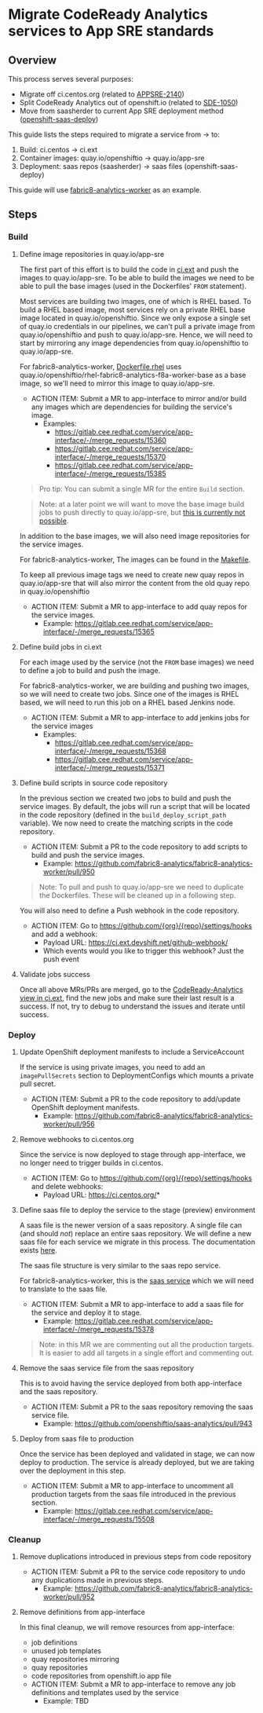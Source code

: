 # Migrate CodeReady Analytics services to App SRE standards

## Overview

This process serves several purposes:
- Migrate off ci.centos.org (related to [APPSRE-2140](https://issues.redhat.com/browse/APPSRE-2140))
- Split CodeReady Analytics out of openshift.io (related to [SDE-1050](https://issues.redhat.com/browse/SDE-1050))
- Move from saasherder to current App SRE deployment method ([openshift-saas-deploy](https://gitlab.cee.redhat.com/service/app-interface/-/blob/master/docs/app-sre/continuous-delivery-in-app-interface.md))

This guide lists the steps required to migrate a service from -> to:
1. Build: ci.centos -> ci.ext
1. Container images: quay.io/openshiftio -> quay.io/app-sre
1. Deployment: saas repos (saasherder) -> saas files (openshift-saas-deploy)

This guide will use [fabric8-analytics-worker](https://github.com/fabric8-analytics/fabric8-analytics-worker) as an example.

## Steps

### Build

1. Define image repositories in quay.io/app-sre

    The first part of this effort is to build the code in [ci.ext](https://ci.ext.devshift.net) and push the images to quay.io/app-sre. To be able to build the images we need to be able to pull the base images (used in the Dockerfiles' `FROM` statement).

    Most services are building two images, one of which is RHEL based. To build a RHEL based image, most services rely on a private RHEL base image located in quay.io/openshiftio. Since we only expose a single set of quay.io credentials in our pipelines, we can't pull a private image from quay.io/openshiftio and push to quay.io/app-sre. Hence, we will need to start by mirroring any image dependencies from quay.io/openshiftio to quay.io/app-sre.

    For fabric8-analytics-worker, [Dockerfile.rhel](https://github.com/fabric8-analytics/fabric8-analytics-worker/blob/f98ebb858e7383b06ae39163ef582b76373b06e3/Dockerfile.rhel) uses quay.io/openshiftio/rhel-fabric8-analytics-f8a-worker-base as a base image, so we'll need to mirror this image to quay.io/app-sre.

    * ACTION ITEM: Submit a MR to app-interface to mirror and/or build any images which are dependencies for building the service's image.
        * Examples:
            - https://gitlab.cee.redhat.com/service/app-interface/-/merge_requests/15360
            - https://gitlab.cee.redhat.com/service/app-interface/-/merge_requests/15370
            - https://gitlab.cee.redhat.com/service/app-interface/-/merge_requests/15385

    > Pro tip: You can submit a single MR for the entire `Build` section.

    > Note: at a later point we will want to move the base image build jobs to push directly to quay.io/app-sre, but [this is currently not possible](https://gitlab.cee.redhat.com/service/app-interface/-/blob/093bf933062f64565ebc93b3b63dd9f60104bbcf/data/services/openshift.io/cicd/ci-int/jobs.yaml#L47-55).

    In addition to the base images, we will also need image repositories for the service images.

    For fabric8-analytics-worker, The images can be found in the [Makefile](https://github.com/fabric8-analytics/fabric8-analytics-worker/blob/f98ebb858e7383b06ae39163ef582b76373b06e3/Makefile#L5-L11).

    To keep all previous image tags we need to create new quay repos in quay.io/app-sre that will also mirror the content from the old quay repo in quay.io/openshiftio

    * ACTION ITEM: Submit a MR to app-interface to add quay repos for the service images.
        * Example: https://gitlab.cee.redhat.com/service/app-interface/-/merge_requests/15365

1. Define build jobs in ci.ext

    For each image used by the service (not the `FROM` base images) we need to define a job to build and push the image.

    For fabric8-analytics-worker, we are building and pushing two images, so we will need to create two jobs. Since one of the images is RHEL based, we will need to run this job on a RHEL based Jenkins node.

    * ACTION ITEM: Submit a MR to app-interface to add jenkins jobs for the service images
        * Examples:
            - https://gitlab.cee.redhat.com/service/app-interface/-/merge_requests/15368
            - https://gitlab.cee.redhat.com/service/app-interface/-/merge_requests/15371

1. Define build scripts in source code repository

    In the previous section we created two jobs to build and push the service images. By default, the jobs will run a script that will be located in the code repository (defined in the `build_deploy_script_path` variable). We now need to create the matching scripts in the code repository.

    * ACTION ITEM: Submit a PR to the code repository to add scripts to build and push the service images.
        * Example: https://github.com/fabric8-analytics/fabric8-analytics-worker/pull/950

    > Note: To pull and push to quay.io/app-sre we need to duplicate the Dockerfiles. These will be cleaned up in a following step.

    You will also need to define a Push webhook in the code repository.

    * ACTION ITEM: Go to https://github.com/{org}/{repo}/settings/hooks and add a webhook:
        * Payload URL: https://ci.ext.devshift.net/github-webhook/
        * Which events would you like to trigger this webhook? Just the push event

1. Validate jobs success

    Once all above MRs/PRs are merged, go to the [CodeReady-Analytics view in ci.ext](https://ci.ext.devshift.net/view/codeready-analytics/), find the new jobs and make sure their last result is a success. If not, try to debug to understand the issues and iterate until success.

### Deploy

1. Update OpenShift deployment manifests to include a ServiceAccount

    If the service is using private images, you need to add an `imagePullSecrets` section to DeploymentConfigs which mounts a private pull secret.

    * ACTION ITEM: Submit a PR to the code repository to add/update OpenShift deployment manifests.
        * Example: https://github.com/fabric8-analytics/fabric8-analytics-worker/pull/956

1. Remove webhooks to ci.centos.org

    Since the service is now deployed to stage through app-interface, we no longer need to trigger builds in ci.centos.

    * ACTION ITEM: Go to https://github.com/{org}/{repo}/settings/hooks and delete webhooks:
        * Payload URL: https://ci.centos.org/*

1. Define saas file to deploy the service to the stage (preview) environment

    A saas file is the newer version of a saas repository. A single file can (and should _not_) replace an entire saas repository. We will define a new saas file for each service we migrate in this process. The documentation exists [here](https://gitlab.cee.redhat.com/service/app-interface/-/blob/master/docs/app-sre/continuous-delivery-in-app-interface.md).

    The saas file structure is very similar to the saas repo service.

    For fabric8-analytics-worker, this is the [saas service](https://github.com/openshiftio/saas-analytics/blob/master/bay-services/worker.yaml) which we will need to translate to the saas file.

    * ACTION ITEM: Submit a MR to app-interface to add a saas file for the service and deploy it to stage.
        * Example: https://gitlab.cee.redhat.com/service/app-interface/-/merge_requests/15378

    > Note: in this MR we are commenting out all the production targets. It is easier to add all targets in a single effort and commenting out.

1. Remove the saas service file from the saas repository

    This is to avoid having the service deployed from both app-interface and the saas repository.

    * ACTION ITEM: Submit a PR to the saas repository removing the saas service file.
        * Example: https://github.com/openshiftio/saas-analytics/pull/943

1. Deploy from saas file to production

    Once the service has been deployed and validated in stage, we can now deploy to production. The service is already deployed, but we are taking over the deployment in this step.

    * ACTION ITEM: Submit a MR to app-interface to uncomment all production targets from the saas file introduced in the previous section.
        * Example: https://gitlab.cee.redhat.com/service/app-interface/-/merge_requests/15508

### Cleanup

1. Remove duplications introduced in previous steps from code repository

    * ACTION ITEM: Submit a PR to the service code repository to undo any duplications made in previous steps.
        * Example: https://github.com/fabric8-analytics/fabric8-analytics-worker/pull/952

1. Remove definitions from app-interface

    In this final cleanup, we will remove resources from app-interface:
    - job definitions
    - unused job templates
    - quay repositories mirroring
    - quay repositories
    - code repositories from openshift.io app file

    * ACTION ITEM: Submit a MR to app-interface to remove any job definitions and templates used by the service
        * Example: TBD
